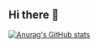 ## Hi there 🙂
[![Anurag's GitHub stats](https://github-readme-stats.vercel.app/api?username=joshoua-bigler)](https://github.com/anuraghazra/github-readme-stats)

<!--
**joshoua-bigler/joshoua-bigler** is a ✨ _special_ ✨ repository because its `README.md` (this file) appears on your GitHub profile.

Here are some ideas to get you started:

- 🔭 I’m currently working on ...
- 🌱 I’m currently learning ...
- 👯 I’m looking to collaborate on ...
- 🤔 I’m looking for help with ...
- 💬 Ask me about ...
- 📫 How to reach me: ...
- 😄 Pronouns: ...
- ⚡ Fun fact: ...
-->
